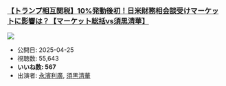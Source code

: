### [【トランプ相互関税】10%発動後初！日米財務相会談受けマーケットに影響は？【マーケット総括vs須黒清華】](https://www.youtube.com/watch?v=f7aI2XWDKVg)
[![](https://img.youtube.com/vi/f7aI2XWDKVg/sddefault.jpg)](https://www.youtube.com/watch?v=f7aI2XWDKVg)
-   公開日: 2025-04-25
-   視聴数: 55,643
-   **いいね数: 567**
-   出演者: [永濱利廣](/rehacq_fan/people/永濱利廣 "wikilink"), [須黒清華](/rehacq_fan/people/須黒清華 "wikilink")
